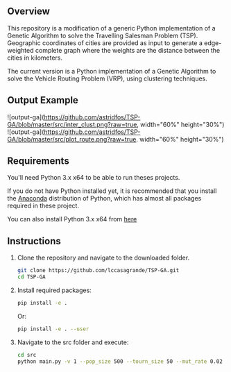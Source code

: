 ## Overview
This repository is a modification of a generic Python implementation of a Genetic Algorithm to solve the Travelling Salesman Problem (TSP). Geographic coordinates of cities are provided as input to generate a edge-weighted complete graph where the weights are the distance between the cities in kilometers.

The current version is a Python implementation of a Genetic Algorithm to solve the Vehicle Routing Problem (VRP), using clustering techniques. 


## Output Example

![output-ga](https://github.com/astridfos/TSP-GA/blob/master/src/inter_clust.png?raw=true, width="60%" height="30%")
![output-ga](https://github.com/astridfos/TSP-GA/blob/master/src/plot_route.png?raw=true. width="60%" height="30%")



## Requirements
You'll need Python 3.x x64 to be able to run theses projects.

If you do not have Python installed yet, it is recommended that you install the [Anaconda](https://www.anaconda.com/download/) distribution of Python, which has almost all packages required in these project.

You can also install Python 3.x x64 from [here](https://www.python.org/downloads/)

## Instructions
1. Clone the repository and navigate to the downloaded folder.
    ```bash
    git clone https://github.com/lccasagrande/TSP-GA.git
    cd TSP-GA
    ```

2. Install required packages:
	```bash
	pip install -e .
	```
    Or:
	```bash
	pip install -e . --user
	```

3. Navigate to the src folder and execute:
    ```bash
    cd src
    python main.py -v 1 --pop_size 500 --tourn_size 50 --mut_rate 0.02 --n_gen 20 --cities_fn '../data/cities.csv'
    ```

